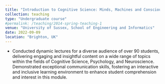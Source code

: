 ```yaml
---
title: "Introduction to Cognitive Science: Minds, Machines and Consciousness "
collection: teaching
type: "Undergraduate course"
#permalink: /teaching/2014-spring-teaching-1
venue: "University of Sussex, School of Engineering and Informatics"
date: 2022-09-09
location: "Brighton, UK"
---
```


- Conducted dynamic lectures for a diverse audience of over 90 students, delivering engaging and insightful content on a wide range of topics within the fields of Cognitive Science, Psychology, and Neuroscience. Demonstrated exceptional communication skills, fostering an interactive and inclusive learning environment to enhance student comprehension and interest in this module.